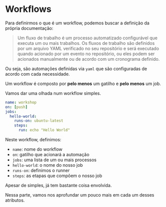 # Workflows

Para definirmos o que é um workflow, podemos buscar a definição da própria documentação:

> Um fluxo de trabalho é um processo automatizado configurável que executa um ou mais trabalhos. Os fluxos de trabalho são definidos por um arquivo YAML verificado no seu repositório e será executado quando acionado por um evento no repositório, ou eles podem ser acionados manualmente ou de acordo com um cronograma definido.

Ou seja, são automações definidas via `yaml` que são configuradas de acordo com cada necessidade.

Um workflow é composto por **pelo menos** um gatilho e **pelo menos** um job.

Vamos dar uma olhada num workflow simples.

```yaml
name: workshop
on: [push]
jobs:
  hello-world:
    runs-on: ubuntu-latest
    steps:
      run: echo "Hello World"
```

Neste workflow, definimos:
- `name`: nome do workflow
- `on`: gatilho que acionará a automação
- `jobs`: uma lista de um ou mais processos
- `hello-world`: o nome do nosso job
- `runs-on`: definimos o runner
- `steps`: as etapas que compõem o nosso job

Apesar de simples, já tem bastante coisa envolvida.

Nessa parte, vamos nos aprofundar um pouco mais em cada um desses atributos.

